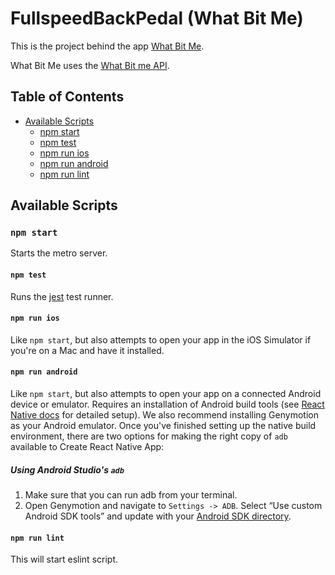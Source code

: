 # FullspeedBackPedal (What Bit Me)
This is the project behind the app [What Bit Me](https://play.google.com/store/apps?hl=fr).

What Bit Me uses the [What Bit me API](https://imadkimouche.github.io/whatBitMeApiV2/).

## Table of Contents

* [Available Scripts](#available-scripts)
  * [npm start](#npm-start)
  * [npm test](#npm-test)
  * [npm run ios](#npm-run-ios)
  * [npm run android](#npm-run-android)
  * [npm run lint](#npm-run-lint)

## Available Scripts
### `npm start`

Starts the metro server.

#### `npm test`

Runs the [jest](https://github.com/facebook/jest) test runner.

#### `npm run ios`

Like `npm start`, but also attempts to open your app in the iOS Simulator if you're on a Mac and have it installed.

#### `npm run android`

Like `npm start`, but also attempts to open your app on a connected Android device or emulator. Requires an installation of Android build tools (see [React Native docs](https://facebook.github.io/react-native/docs/getting-started.html) for detailed setup). We also recommend installing Genymotion as your Android emulator. Once you've finished setting up the native build environment, there are two options for making the right copy of `adb` available to Create React Native App:

##### Using Android Studio's `adb`

1. Make sure that you can run adb from your terminal.
2. Open Genymotion and navigate to `Settings -> ADB`. Select “Use custom Android SDK tools” and update with your [Android SDK directory](https://stackoverflow.com/questions/25176594/android-sdk-location).
#### `npm run lint`

This will start eslint script.

